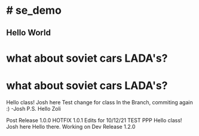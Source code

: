 # #  se_demo
## Hello World


# what about soviet cars LADA's?
# what about soviet cars LADA's?
Hello class! Josh here
Test change for class
In the Branch, commiting again :) -Josh P.S. Hello Zoli

Post Release 1.0.0
HOTFIX 1.0.1
Edits for 10/12/21
TEST PPP
Hello class! Josh here
Hello there.
Working on Dev Release 1.2.0

